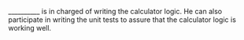 __________ is in charged of writing the calculator logic. He can
also participate in writing the unit tests to assure that the calculator logic
is working well.

